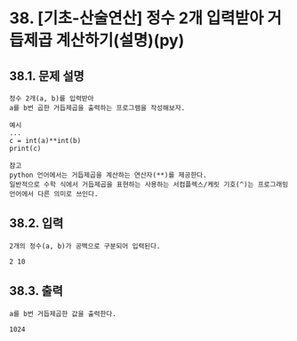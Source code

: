# 38. [기초-산술연산] 정수 2개 입력받아 거듭제곱 계산하기(설명)(py)
## 38.1. 문제 설명
```
정수 2개(a, b)를 입력받아
a를 b번 곱한 거듭제곱을 출력하는 프로그램을 작성해보자.

예시
...
c = int(a)**int(b) 
print(c)

참고
python 언어에서는 거듭제곱을 계산하는 연산자(**)를 제공한다.
일반적으로 수학 식에서 거듭제곱을 표현하는 사용하는 서컴플렉스/케릿 기호(^)는 프로그래밍언어에서 다른 의미로 쓰인다.
```
## 38.2. 입력
```
2개의 정수(a, b)가 공백으로 구분되어 입력된다.

2 10
```
## 38.3. 출력
```
a를 b번 거듭제곱한 값을 출력한다.

1024
```